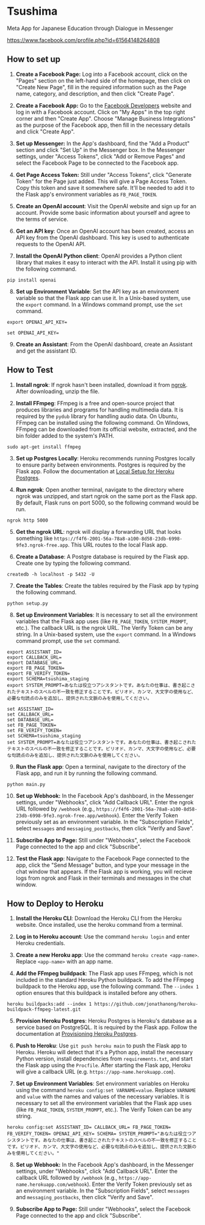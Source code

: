# Tsushima
Meta App for Japanese Education through Dialogue in Messenger

https://www.facebook.com/profile.php?id=61564148264808

## How to set up

1. **Create a Facebook Page:** Log into a Facebook account, click on the "Pages" section on the left-hand side of the homepage, then click on "Create New Page", fill in the required information such as the Page name, category, and description, and then click "Create Page".

2. **Create a Facebook App:** Go to the [Facebook Developers](https://developers.facebook.com/) website and log in with a Facebook account. Click on "My Apps" in the top right corner and then "Create App". Choose "Manage Business Integrations" as the purpose of the Facebook app, then fill in the necessary details and click "Create App".

3. **Set up Messenger:** In the App's dashboard, find the "Add a Product" section and click "Set Up" in the Messenger box. In the Messenger settings, under "Access Tokens", click "Add or Remove Pages" and select the Facebook Page to be connected to the Facebook app.

4. **Get Page Access Token:** Still under "Access Tokens", click "Generate Token" for the Page just added. This will give a Page Access Token. Copy this token and save it somewhere safe. It'll be needed to add it to the Flask app's environment variables as `FB_PAGE_TOKEN`.

5. **Create an OpenAI account**: Visit the OpenAI website and sign up for an account. Provide some basic information about yourself and agree to the terms of service.

6. **Get an API key**: Once an OpenAI account has been created, access an API key from the OpenAI dashboard. This key is used to authenticate requests to the OpenAI API.

7. **Install the OpenAI Python client**: OpenAI provides a Python client library that makes it easy to interact with the API. Install it using pip with the following command.

```
pip install openai
```

8. **Set up Environment Variable**: Set the API key as an environment variable so that the Flask app can use it. In a Unix-based system, use the `export` command. In a Windows command prompt, use the `set` command.

```
export OPENAI_API_KEY=
```

```
set OPENAI_API_KEY=
```

9. **Create an Assistant**: From the OpenAI dashboard, create an Assistant and get the assistant ID.

## How to Test

1. **Install ngrok**: If ngrok hasn't been installed, download it from [ngrok](https://ngrok.com/download). After downloading, unzip the file.

2. **Install FFmpeg**: FFmpeg is a free and open-source project that produces libraries and programs for handling multimedia data. It is required by the `pydub` library for handling audio data. On Ubuntu, FFmpeg can be installed using the following command. On Windows, FFmpeg can be downloaded from its official website, extracted, and the bin folder added to the system's PATH.

```
sudo apt-get install ffmpeg
```

3. **Set up Postgres Locally**: Heroku recommends running Postgres locally to ensure parity between environments. Postgres is required by the Flask app. Follow the documentation at [Local Setup for Heroku Postgres](https://devcenter.heroku.com/articles/local-setup-heroku-postgres).

4. **Run ngrok**: Open another terminal, navigate to the directory where ngrok was unzipped, and start ngrok on the same port as the Flask app. By default, Flask runs on port 5000, so the following command would be run.

```
ngrok http 5000
```

5. **Get the ngrok URL**: ngrok will display a forwarding URL that looks something like `https://f4f6-2001-56a-78a8-a100-8d58-23db-6998-9fe3.ngrok-free.app`. This URL routes to the local Flask app.

6. **Create a Database**: A Postgre database is required by the Flask app. Create one by typing the following command.

```
createdb -h localhost -p 5432 -U 
```

7. **Create the Tables**: Create the tables required by the Flask app by typing the following command.

```
python setup.py
```

8. **Set up Environment Variables**: It is necessary to set all the environment variables that the Flask app uses (like `FB_PAGE_TOKEN`, `SYSTEM_PROMPT`, etc.). The callback URL is the ngrok URL. The Verify Token can be any string. In a Unix-based system, use the `export` command. In a Windows command prompt, use the `set` command.

```
export ASSISTANT_ID=
export CALLBACK_URL=
export DATABASE_URL=
export FB_PAGE_TOKEN=
export FB_VERIFY_TOKEN=
export SCHEMA=tsushima_staging
export SYSTEM_PROMPT=あなたは役立つアシスタントです。あなたの仕事は、書き起こされたテキストのスペルの不一致を修正することです。ピリオド、カンマ、大文字の使用など、必要な句読点のみを追加し、提供された文脈のみを使用してください。
```

```
set ASSISTANT_ID=
set CALLBACK_URL=
set DATABASE_URL=
set FB_PAGE_TOKEN=
set FB_VERIFY_TOKEN=
set SCHEMA=tsushima_staging
set SYSTEM_PROMPT=あなたは役立つアシスタントです。あなたの仕事は、書き起こされたテキストのスペルの不一致を修正することです。ピリオド、カンマ、大文字の使用など、必要な句読点のみを追加し、提供された文脈のみを使用してください。
```

9. **Run the Flask app**: Open a terminal, navigate to the directory of the Flask app, and run it by running the following command.

```
python main.py
```

10. **Set up Webhook:** In the Facebook App's dashboard, in the Messenger settings, under "Webhooks", click "Add Callback URL". Enter the ngrok URL followed by `/webhook` (e.g., `https://f4f6-2001-56a-78a8-a100-8d58-23db-6998-9fe3.ngrok-free.app/webhook`). Enter the Verify Token previously set as an environment variable. In the "Subscription Fields", select `messages` and `messaging_postbacks`, then click "Verify and Save".

11. **Subscribe App to Page:** Still under "Webhooks", select the Facebook Page connected to the app and click "Subscribe".

12. **Test the Flask app**: Navigate to the Facebook Page connected to the app, click the "Send Message" button, and type your message in the chat window that appears. If the Flask app is working, you will recieve logs from ngrok and Flask in their terminals and messages in the chat window.

## How to Deploy to Heroku

1. **Install the Heroku CLI**: Download the Heroku CLI from the Heroku website. Once installed, use the heroku command from a terminal.

2. **Log in to Heroku account**: Use the command `heroku login` and enter Heroku credentials.

3. **Create a new Heroku app**: Use the command `heroku create <app-name>`. Replace `<app-name>` with an app name.

4. **Add the FFmpeg buildpack**: The Flask app uses FFmpeg, which is not included in the standard Heroku Python buildpack. To add the FFmpeg buildpack to the Heroku app, use the following command. The `--index 1` option ensures that this buildpack is installed before any others.

```
heroku buildpacks:add --index 1 https://github.com/jonathanong/heroku-buildpack-ffmpeg-latest.git
```

5. **Provision Heroku Postgres**: Heroku Postgres is Heroku's database as a service based on PostgreSQL. It is required by the Flask app. Follow the documentation at [Provisioning Heroku Postgres](https://devcenter.heroku.com/articles/provisioning-heroku-postgres).

6. **Push to Heroku**: Use `git push heroku main` to push the Flask app to Heroku. Heroku will detect that it's a Python app, install the necessary Python version, install dependencies from `requirements.txt`, and start the Flask app using the `Procfile`. After starting the Flask app, Heroku will give a callback URL (e.g. `https://app-name.herokuapp.com`).

7. **Set up Environment Variables**: Set environment variables on Heroku using the command `heroku config:set VARNAME=value`. Replace `VARNAME` and `value` with the names and values of the necessary variables. It is necessary to set all the environment variables that the Flask app uses (like `FB_PAGE_TOKEN`, `SYSTEM_PROMPT`, etc.). The Verify Token can be any string.

```
heroku config:set ASSISTANT_ID= CALLBACK_URL= FB_PAGE_TOKEN= FB_VERIFY_TOKEN= OPENAI_API_KEY= SCHEMA= SYSTEM_PROMPT="あなたは役立つアシスタントです。あなたの仕事は、書き起こされたテキストのスペルの不一致を修正することです。ピリオド、カンマ、大文字の使用など、必要な句読点のみを追加し、提供された文脈のみを使用してください。"
```

8. **Set up Webhook:** In the Facebook App's dashboard, in the Messenger settings, under "Webhooks", click "Add Callback URL". Enter the callback URL followed by `/webhook` (e.g., `https://app-name.herokuapp.com/webhook`). Enter the Verify Token previously set as an environment variable. In the "Subscription Fields", select `messages` and `messaging_postbacks`, then click "Verify and Save".

9. **Subscribe App to Page:** Still under "Webhooks", select the Facebook Page connected to the app and click "Subscribe".
